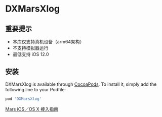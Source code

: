 # DXMarsXlog

## 重要提示
- 本库仅支持真机设备（arm64架构）
- 不支持模拟器运行
- 最低支持 iOS 12.0

## 安装
DXMarsXlog is available through [CocoaPods](https://cocoapods.org). To install
it, simply add the following line to your Podfile:

```ruby
pod 'DXMarsXlog'
```

[Mars iOS／OS X 接入指南](https://github.com/Tencent/mars/wiki/Mars-iOS%EF%BC%8FOS-X-%E6%8E%A5%E5%85%A5%E6%8C%87%E5%8D%97)

